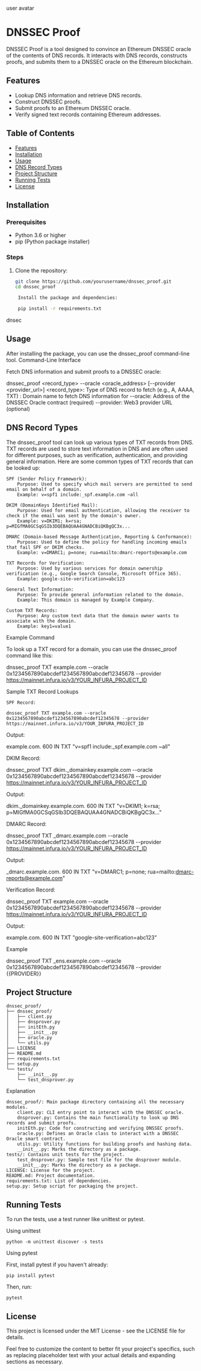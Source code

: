 user avatar

# DNSSEC Proof

DNSSEC Proof is a tool designed to convince an Ethereum DNSSEC oracle of the contents of DNS records. It interacts with DNS records, constructs proofs, and submits them to a DNSSEC oracle on the Ethereum blockchain.

## Features

- Lookup DNS information and retrieve DNS records.
- Construct DNSSEC proofs.
- Submit proofs to an Ethereum DNSSEC oracle.
- Verify signed text records containing Ethereum addresses.

## Table of Contents

- [Features](#features)
- [Installation](#installation)
- [Usage](#usage)
- [DNS Record Types](#DNS-Record-Types)
- [Project Structure](#project-structure)
- [Running Tests](#running-tests)
- [License](#license)

## Installation

### Prerequisites

- Python 3.6 or higher
- pip (Python package installer)

### Steps

1. Clone the repository:

   ```bash
   git clone https://github.com/yourusername/dnssec_proof.git
   cd dnssec_proof

    Install the package and dependencies:

    pip install -r requirements.txt

dnsec

## Usage

After installing the package, you can use the dnssec_proof command-line tool.
Command-Line Interface

Fetch DNS information and submit proofs to a DNSSEC oracle:

dnssec_proof <record_type> <domain> --oracle <oracle_address> [--provider <provider_url>]
    <record_type>: Type of DNS record to fetch (e.g., A, AAAA, TXT)
    <domain>: Domain name to fetch DNS information for
    --oracle: Address of the DNSSEC Oracle contract (required)
    --provider: Web3 provider URL (optional)

## DNS Record Types

The dnssec_proof tool can look up various types of TXT records from DNS. TXT records are used to store text information in DNS and are often used for different purposes, such as verification, authentication, and providing general information. Here are some common types of TXT records that can be looked up:

    SPF (Sender Policy Framework):
        Purpose: Used to specify which mail servers are permitted to send email on behalf of a domain.
        Example: v=spf1 include:_spf.example.com ~all

    DKIM (DomainKeys Identified Mail):
        Purpose: Used for email authentication, allowing the receiver to check if the email was sent by the domain's owner.
        Example: v=DKIM1; k=rsa; p=MIGfMA0GCSqGSIb3DQEBAQUAA4GNADCBiQKBgQC3x...

    DMARC (Domain-based Message Authentication, Reporting & Conformance):
        Purpose: Used to define the policy for handling incoming emails that fail SPF or DKIM checks.
        Example: v=DMARC1; p=none; rua=mailto:dmarc-reports@example.com

    TXT Records for Verification:
        Purpose: Used by various services for domain ownership verification (e.g., Google Search Console, Microsoft Office 365).
        Example: google-site-verification=abc123

    General Text Information:
        Purpose: To provide general information related to the domain.
        Example: This domain is managed by Example Company.

    Custom TXT Records:
        Purpose: Any custom text data that the domain owner wants to associate with the domain.
        Example: key1=value1

Example Command

To look up a TXT record for a domain, you can use the dnssec_proof command like this:

dnssec_proof TXT example.com --oracle 0x1234567890abcdef1234567890abcdef12345678 --provider https://mainnet.infura.io/v3/YOUR_INFURA_PROJECT_ID

Sample TXT Record Lookups

    SPF Record:

    dnssec_proof TXT example.com --oracle 0x1234567890abcdef1234567890abcdef12345678 --provider https://mainnet.infura.io/v3/YOUR_INFURA_PROJECT_ID

Output:

example.com. 600 IN TXT "v=spf1 include:_spf.example.com ~all"

DKIM Record:

dnssec_proof TXT dkim._domainkey.example.com --oracle 0x1234567890abcdef1234567890abcdef12345678 --provider https://mainnet.infura.io/v3/YOUR_INFURA_PROJECT_ID

Output:

dkim._domainkey.example.com. 600 IN TXT "v=DKIM1; k=rsa; p=MIGfMA0GCSqGSIb3DQEBAQUAA4GNADCBiQKBgQC3x..."

DMARC Record:

dnssec_proof TXT _dmarc.example.com --oracle 0x1234567890abcdef1234567890abcdef12345678 --provider https://mainnet.infura.io/v3/YOUR_INFURA_PROJECT_ID

Output:

_dmarc.example.com. 600 IN TXT "v=DMARC1; p=none; rua=mailto:dmarc-reports@example.com"

Verification Record:

dnssec_proof TXT example.com --oracle 0x1234567890abcdef1234567890abcdef12345678 --provider https://mainnet.infura.io/v3/YOUR_INFURA_PROJECT_ID

Output:

example.com. 600 IN TXT "google-site-verification=abc123"

Example

dnssec_proof TXT _ens.example.com --oracle 0x1234567890abcdef1234567890abcdef12345678 --provider {{PROVIDER}}

## Project Structure
```
dnssec_proof/
├── dnssec_proof/
│   ├── client.py
│   ├── dnsprover.py
│   ├── initEth.py
│   ├── __init__.py
│   ├── oracle.py
│   └── utils.py
├── LICENSE
├── README.md
├── requirements.txt
├── setup.py
└── tests/
    ├── __init__.py
    └── test_dnsprover.py
```
Explanation

    dnssec_proof/: Main package directory containing all the necessary modules.
        client.py: CLI entry point to interact with the DNSSEC oracle.
        dnsprover.py: Contains the main functionality to look up DNS records and submit proofs.
        initEth.py: Code for constructing and verifying DNSSEC proofs.
        oracle.py: Defines an Oracle class to interact with a DNSSEC Oracle smart contract.
        utils.py: Utility functions for building proofs and hashing data.
        __init__.py: Marks the directory as a package.
    tests/: Contains unit tests for the project.
        test_dnsprover.py: Sample test file for the dnsprover module.
        __init__.py: Marks the directory as a package.
    LICENSE: License for the project.
    README.md: Project documentation.
    requirements.txt: List of dependencies.
    setup.py: Setup script for packaging the project.

## Running Tests

To run the tests, use a test runner like unittest or pytest.

Using unittest

```python -m unittest discover -s tests```

Using pytest

First, install pytest if you haven't already:

```pip install pytest```

Then, run:

```pytest```

## License

This project is licensed under the MIT License - see the LICENSE file for details.

Feel free to customize the content to better fit your project's specifics, such as replacing placeholder text with your actual details and expanding sections as necessary.

